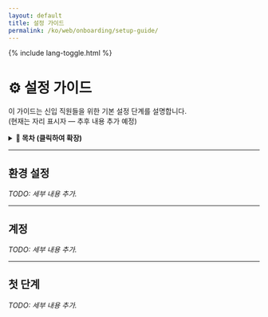 ```yaml
---
layout: default
title: 설정 가이드
permalink: /ko/web/onboarding/setup-guide/
---
```


<link rel="stylesheet" href="{{ '/assets/css/custom.css' | relative_url }}">
{% include lang-toggle.html %}

# ⚙️ 설정 가이드

이 가이드는 신입 직원들을 위한 기본 설정 단계를 설명합니다.  
(현재는 자리 표시자 — 추후 내용 추가 예정)

<details markdown="1">
  <summary><strong>📑 목차 (클릭하여 확장)</strong></summary>

- [환경 설정](#환경-설정)
- [계정](#계정)
- [첫 단계](#첫-단계)

</details>

---

## 환경 설정

_TODO: 세부 내용 추가._

---

## 계정

_TODO: 세부 내용 추가._

---

## 첫 단계

_TODO: 세부 내용 추가._
